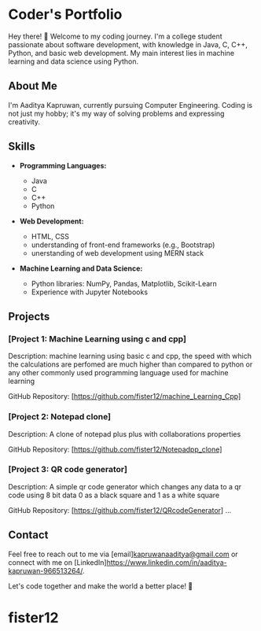 # Coder's Portfolio

Hey there! 👋 Welcome to my coding journey. I'm a college student passionate about software development, with knowledge in Java, C, C++, Python, and basic web development. My main interest lies in machine learning and data science using Python.

## About Me

I'm Aaditya Kapruwan, currently pursuing Computer Engineering. Coding is not just my hobby; it's my way of solving problems and expressing creativity.

## Skills

- **Programming Languages:**
  - Java
  - C
  - C++
  - Python

- **Web Development:**
  - HTML, CSS
  - understanding of front-end frameworks (e.g., Bootstrap)
  - unerstanding of web development using MERN stack

- **Machine Learning and Data Science:**
  - Python libraries: NumPy, Pandas, Matplotlib, Scikit-Learn
  - Experience with Jupyter Notebooks

## Projects

### [Project 1: Machine Learning using c and cpp]

Description: machine learning using basic c and cpp, the speed with which the calculations are perfomed are much higher than compared to python or any other commonly used programming language used for machine learning

GitHub Repository: [https://github.com/fister12/machine_Learning_Cpp]

### [Project 2: Notepad clone]

Description: A clone of notepad plus plus with collaborations properties

GitHub Repository: [https://github.com/fister12/Notepadpp_clone]

### [Project 3: QR code generator]

Description: A simple qr code generator which changes any data to a qr code using 8 bit data 0 as a black square and 1 as a white square

GitHub Repository: [https://github.com/fister12/QRcodeGenerator]
...



## Contact

Feel free to reach out to me via [email]kapruwanaaditya@gmail.com or connect with me on [LinkedIn]https://www.linkedin.com/in/aaditya-kapruwan-966513264/.

Let's code together and make the world a better place! 🚀
# fister12

